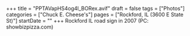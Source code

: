 +++
title = "PPTAVapHS4og4l_BORex.avif"
draft = false
tags = ["Photos"]
categories = ["Chuck E. Cheese's"]
pages = ["Rockford, IL (3600 E State St)"]
startDate = ""
+++
Rockford IL road sign in 2007 (PC: showbizpizza.com) 
